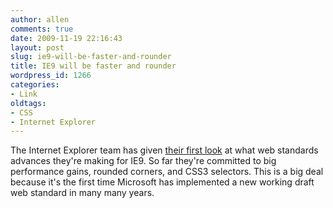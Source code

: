 ```yaml
---
author: allen
comments: true
date: 2009-11-19 22:16:43
layout: post
slug: ie9-will-be-faster-and-rounder
title: IE9 will be faster and rounder
wordpress_id: 1266
categories:
- Link
oldtags:
- CSS
- Internet Explorer
---
```


The Internet Explorer team has given [their first look](http://blogs.msdn.com/ie/archive/2009/11/18/an-early-look-at-ie9-for-developers.aspx) at what web standards advances they're making for IE9. So far they're committed to big performance gains, rounded corners, and CSS3 selectors. This is a big deal because it's the first time Microsoft has implemented a new working draft web standard in many many years.
